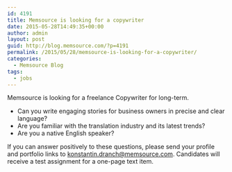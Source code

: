 ```yaml
---
id: 4191
title: Memsource is looking for a copywriter
date: 2015-05-28T14:49:35+00:00
author: admin
layout: post
guid: http://blog.memsource.com/?p=4191
permalink: /2015/05/28/memsource-is-looking-for-a-copywriter/
categories:
  - Memsource Blog
tags:
  - jobs
---
```

Memsource is looking for a freelance Copywriter for long-term.<!--more-->

  * Can you write engaging stories for business owners in precise and clear language?
  * Are you familiar with the translation industry and its latest trends?
  * Are you a native English speaker?

If you can answer positively to these questions, please send your profile and portfolio links to konstantin.dranch@memsource.com. Candidates will receive a test assignment for a one-page text item.